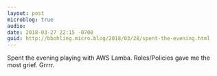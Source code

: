 ```yaml
---
layout: post
microblog: true
audio: 
date: 2018-03-27 22:15 -0700
guid: http://bbohling.micro.blog/2018/03/28/spent-the-evening.html
---
```

Spent the evening playing with AWS Lamba. Roles/Policies gave me the most grief. Grrrr.
